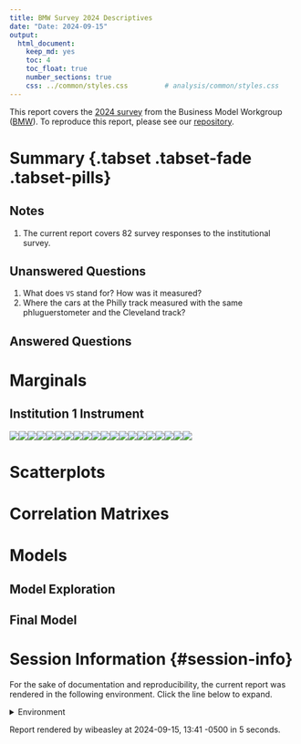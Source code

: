 ```yaml
---
title: BMW Survey 2024 Descriptives
date: "Date: 2024-09-15"
output:
  html_document:
    keep_md: yes
    toc: 4
    toc_float: true
    number_sections: true
    css: ../common/styles.css         # analysis/common/styles.css
---
```


This report covers the [2024 survey](https://redcap.vumc.org/community/post.php?id=232648)
from the Business Model Workgroup ([BMW](https://redcap.vumc.org/community/index.php?topic=200834)).
To reproduce this report, please see our
[repository](https://github.com/OuhscBbmc/redcap-business-model-survey-2024).


<!--  Set the working directory to the repository's base directory; this assumes the report is nested inside of two directories.-->


<!-- Set the report-wide options, and point to the external code file. -->


<!-- Load 'sourced' R files.  Suppress the output when loading sources. -->


<!-- Load packages, or at least verify they're available on the local machine.  Suppress the output when loading packages. -->


<!-- Load any global functions and variables declared in the R file.  Suppress the output. -->


<!-- Declare any global functions specific to a Rmd output.  Suppress the output. -->


<!-- Load the datasets.   -->


<!-- Tweak the datasets.   -->


Summary {.tabset .tabset-fade .tabset-pills}
===========================================================================

Notes
---------------------------------------------------------------------------

1. The current report covers 82 survey responses to the institutional survey.

Unanswered Questions
---------------------------------------------------------------------------

1. What does `VS` stand for?  How was it measured?
1. Where the cars at the Philly track measured with the same phluguerstometer and the Cleveland track?


Answered Questions
---------------------------------------------------------------------------


Marginals
===========================================================================

Institution 1 Instrument
---------------------------------------------------------------------------

![](figure-png/marginals-inst1-1.png)<!-- -->![](figure-png/marginals-inst1-2.png)<!-- -->![](figure-png/marginals-inst1-3.png)<!-- -->![](figure-png/marginals-inst1-4.png)<!-- -->![](figure-png/marginals-inst1-5.png)<!-- -->![](figure-png/marginals-inst1-6.png)<!-- -->![](figure-png/marginals-inst1-7.png)<!-- -->![](figure-png/marginals-inst1-8.png)<!-- -->![](figure-png/marginals-inst1-9.png)<!-- -->![](figure-png/marginals-inst1-10.png)<!-- -->![](figure-png/marginals-inst1-11.png)<!-- -->![](figure-png/marginals-inst1-12.png)<!-- -->![](figure-png/marginals-inst1-13.png)<!-- -->![](figure-png/marginals-inst1-14.png)<!-- -->![](figure-png/marginals-inst1-15.png)<!-- -->![](figure-png/marginals-inst1-16.png)<!-- -->![](figure-png/marginals-inst1-17.png)<!-- -->![](figure-png/marginals-inst1-18.png)<!-- -->![](figure-png/marginals-inst1-19.png)<!-- -->![](figure-png/marginals-inst1-20.png)<!-- -->


Scatterplots
===========================================================================




Correlation Matrixes
===========================================================================




Models
===========================================================================

Model Exploration
---------------------------------------------------------------------------



Final Model
---------------------------------------------------------------------------





Session Information {#session-info}
===========================================================================

For the sake of documentation and reproducibility, the current report was rendered in the following environment.  Click the line below to expand.

<details>
  <summary>Environment <span class="glyphicon glyphicon-plus-sign"></span></summary>

```
─ Session info ───────────────────────────────────────────────────────────────
 setting  value
 version  R version 4.4.1 (2024-06-14)
 os       Ubuntu 24.04.1 LTS
 system   x86_64, linux-gnu
 ui       X11
 language (EN)
 collate  en_US.UTF-8
 ctype    en_US.UTF-8
 tz       America/Chicago
 date     2024-09-15
 pandoc   3.1.11 @ /usr/lib/rstudio/resources/app/bin/quarto/bin/tools/x86_64/ (via rmarkdown)

─ Packages ───────────────────────────────────────────────────────────────────
 package         * version  date (UTC) lib source
 arrow             17.0.0.1 2024-08-21 [1] CRAN (R 4.4.1)
 assertthat        0.2.1    2019-03-21 [1] CRAN (R 4.4.0)
 base            * 4.4.1    2024-06-17 [4] local
 bit               4.0.5    2022-11-15 [1] CRAN (R 4.4.0)
 bit64             4.0.5    2020-08-30 [1] CRAN (R 4.4.0)
 bslib             0.8.0    2024-07-29 [1] CRAN (R 4.4.1)
 cachem            1.1.0    2024-05-16 [1] CRAN (R 4.4.0)
 cli               3.6.3    2024-06-21 [1] CRAN (R 4.4.1)
 colorspace        2.1-1    2024-07-26 [1] CRAN (R 4.4.1)
 compiler          4.4.1    2024-06-17 [4] local
 config            0.3.2    2023-08-30 [1] CRAN (R 4.4.0)
 datasets        * 4.4.1    2024-06-17 [4] local
 digest            0.6.37   2024-08-19 [1] CRAN (R 4.4.1)
 dplyr             1.1.4    2023-11-17 [1] CRAN (R 4.4.0)
 evaluate          0.24.0   2024-06-10 [1] CRAN (R 4.4.1)
 fansi             1.0.6    2023-12-08 [1] CRAN (R 4.4.0)
 farver            2.1.2    2024-05-13 [1] CRAN (R 4.4.0)
 fastmap           1.2.0    2024-05-15 [1] CRAN (R 4.4.0)
 forcats           1.0.0    2023-01-29 [1] CRAN (R 4.4.0)
 generics          0.1.3    2022-07-05 [1] CRAN (R 4.4.0)
 ggplot2         * 3.5.1    2024-04-23 [1] CRAN (R 4.4.0)
 glue              1.7.0    2024-01-09 [1] CRAN (R 4.4.0)
 graphics        * 4.4.1    2024-06-17 [4] local
 grDevices       * 4.4.1    2024-06-17 [4] local
 grid              4.4.1    2024-06-17 [4] local
 gtable            0.3.5    2024-04-22 [1] CRAN (R 4.4.0)
 highr             0.11     2024-05-26 [1] CRAN (R 4.4.0)
 htmltools         0.5.8.1  2024-04-04 [1] CRAN (R 4.4.0)
 jquerylib         0.1.4    2021-04-26 [1] CRAN (R 4.4.0)
 jsonlite          1.8.8    2023-12-04 [1] CRAN (R 4.4.0)
 knitr           * 1.48     2024-07-07 [1] CRAN (R 4.4.1)
 labeling          0.4.3    2023-08-29 [1] CRAN (R 4.4.0)
 lifecycle         1.0.4    2023-11-07 [1] CRAN (R 4.4.0)
 magrittr          2.0.3    2022-03-30 [1] CRAN (R 4.4.0)
 methods         * 4.4.1    2024-06-17 [4] local
 munsell           0.5.1    2024-04-01 [1] CRAN (R 4.4.0)
 pillar            1.9.0    2023-03-22 [1] CRAN (R 4.4.0)
 pkgconfig         2.0.3    2019-09-22 [1] CRAN (R 4.4.0)
 purrr             1.0.2    2023-08-10 [1] CRAN (R 4.4.0)
 R6                2.5.1    2021-08-19 [1] CRAN (R 4.4.0)
 rlang             1.1.4    2024-06-04 [1] CRAN (R 4.4.0)
 rmarkdown         2.28     2024-08-17 [1] CRAN (R 4.4.1)
 rstudioapi        0.16.0   2024-03-24 [1] CRAN (R 4.4.0)
 sass              0.4.9    2024-03-15 [1] CRAN (R 4.4.0)
 scales            1.3.0    2023-11-28 [1] CRAN (R 4.4.0)
 sessioninfo       1.2.2    2021-12-06 [1] CRAN (R 4.4.0)
 stats           * 4.4.1    2024-06-17 [4] local
 TabularManifest   0.2.1    2024-06-03 [1] Github (Melinae/TabularManifest@2cfe1c1)
 tibble            3.2.1    2023-03-20 [1] CRAN (R 4.4.0)
 tidyselect        1.2.1    2024-03-11 [1] CRAN (R 4.4.0)
 tools             4.4.1    2024-06-17 [4] local
 utf8              1.2.4    2023-10-22 [1] CRAN (R 4.4.0)
 utils           * 4.4.1    2024-06-17 [4] local
 vctrs             0.6.5    2023-12-01 [1] CRAN (R 4.4.0)
 withr             3.0.1    2024-07-31 [1] CRAN (R 4.4.1)
 xfun              0.47     2024-08-17 [1] CRAN (R 4.4.1)
 yaml              2.3.10   2024-07-26 [1] CRAN (R 4.4.1)

 [1] /home/wibeasley/R/x86_64-pc-linux-gnu-library/4.4
 [2] /usr/local/lib/R/site-library
 [3] /usr/lib/R/site-library
 [4] /usr/lib/R/library

──────────────────────────────────────────────────────────────────────────────
```
</details>



Report rendered by wibeasley at 2024-09-15, 13:41 -0500 in 5 seconds.
